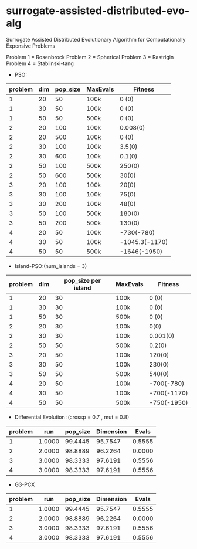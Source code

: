 # surrogate-assisted-distributed-evo-alg
Surrogate Assisted Distributed Evolutionary Algorithm for Computationally Expensive Problems 

Problem 1 = Rosenbrock
Problem 2 = Spherical
Problem 3 = Rastrigin
Problem 4 = Stablinski-tang

* PSO:

|problem |   dim   | pop_size  | MaxEvals | Fitness  |
|--------|---------|-----------|----------|----------|
|1       |   20    |   50      |  100k    |   0 (0)  |
|1       |   30    |   50      |  100k    |   0 (0)  |
|1       |   50    |   50      |  500k    |   0 (0)  |
|2       |   20    |   100     |  100k    |  0.008(0)|
|2       |   20    |   500     |  100k    |  0 (0)   |
|2       |   30    |   100     |  100k    |  3.5(0)  |
|2       |   30    |   600     |  100k    |  0.1(0)  |
|2       |   50    |   100     |  500k    |  250(0)  |
|2       |   50    |   600     |  500k    |  30(0)   |
|3       |   20    |   100     |  100k    |   20(0)  |
|3       |   30    |   100     |  100k    |   75(0)  |
|3       |   30    |   200     |  100k    |   48(0)  |
|3       |   50    |   100     |  500k    |   180(0) |
|3       |   50    |   200     |  500k    |   130(0) |
|4       |   20    |   50      |  100k    |  -730(-780)      |
|4       |   30    |   50      |  100k    |  -1045.3(-1170)  |
|4       |   50    |   50      |  500k    |  -1646(-1950)    |


* Island-PSO:(num_islands = 3)

|problem |   dim   | pop_size per island  | MaxEvals | Fitness  |
|--------|---------|-----------|----------|----------|
|1       |   20    |   30      |  100k    |   0 (0)  |
|1       |   30    |   30      |  100k    |   0 (0)  |
|1       |   50    |   30      |  500k    |   0 (0)  |
|2       |   20    |   30      |  100k    |   0(0)   |
|2       |   30    |   30      |  100k    |   0.001(0)|
|2       |   50    |   50      |  500k    |   0.2(0) |
|3       |   20    |   50      |  100k    |  120(0)  |
|3       |   30    |   50      |  100k    |  230(0)  |
|3       |   50    |   50      |  500k    |  540(0)  |
|4       |   20    |   50      |  100k    |  -700(-780)      |
|4       |   30    |   50      |  100k    |  -700(-1170)  |
|4       |   50    |   50      |  500k    |  -750(-1950)    |
































 * Differential Evolution :(crossp = 0.7 , mut = 0.8)
 
 |problem |   run   | pop_size  | Dimension| Evals         | 
 |--------|---------|-----------|----------|---------------|
 |1       | 1.0000  |   99.4445 |  95.7547 |    0.5555     |  
 |2       | 2.0000  |   98.8889 |  96.2264 |    0.0000     |   
 |3       | 3.0000  |   98.3333 |  97.6191 |    0.5556     | 
 |4       | 3.0000  |   98.3333 |  97.6191 |    0.5556     |   
 
 * G3-PCX
 
 |problem |   run   | pop_size  | Dimension| Evals         | 
 |--------|---------|-----------|----------|---------------|
 |1       | 1.0000  |   99.4445 |  95.7547 |    0.5555     |  
 |2       | 2.0000  |   98.8889 |  96.2264 |    0.0000     |   
 |3       | 3.0000  |   98.3333 |  97.6191 |    0.5556     | 
 |4       | 3.0000  |   98.3333 |  97.6191 |    0.5556     |   
